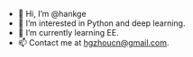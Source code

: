 - 👋 Hi, I’m @hankge
- 👀 I’m interested in Python and deep learning.
- 🌱 I’m currently learning EE.
- 📫 Contact me at hgzhoucn@gmail.com.

<!---
hankge/hankge is a ✨ special ✨ repository because its `README.md` (this file) appears on your GitHub profile.
You can click the Preview link to take a look at your changes.
--->
